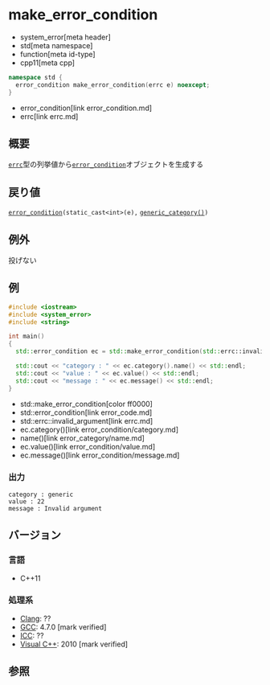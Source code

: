# make_error_condition
* system_error[meta header]
* std[meta namespace]
* function[meta id-type]
* cpp11[meta cpp]

```cpp
namespace std {
  error_condition make_error_condition(errc e) noexcept;
}
```
* error_condition[link error_condition.md]
* errc[link errc.md]

## 概要
[`errc`](errc.md)型の列挙値から[`error_condition`](error_condition.md)オブジェクトを生成する


## 戻り値
[`error_condition`](error_condition.md)`(static_cast<int>(e),` [`generic_category()`](generic_category.md)`)`


## 例外
投げない


## 例
```cpp example
#include <iostream>
#include <system_error>
#include <string>

int main()
{
  std::error_condition ec = std::make_error_condition(std::errc::invalid_argument);

  std::cout << "category : " << ec.category().name() << std::endl;
  std::cout << "value : " << ec.value() << std::endl;
  std::cout << "message : " << ec.message() << std::endl;
}
```
* std::make_error_condition[color ff0000]
* std::error_condition[link error_code.md]
* std::errc::invalid_argument[link errc.md]
* ec.category()[link error_condition/category.md]
* name()[link error_category/name.md]
* ec.value()[link error_condition/value.md]
* ec.message()[link error_condition/message.md]

### 出力
```
category : generic
value : 22
message : Invalid argument
```

## バージョン
### 言語
- C++11

### 処理系
- [Clang](/implementation.md#clang): ??
- [GCC](/implementation.md#gcc): 4.7.0 [mark verified]
- [ICC](/implementation.md#icc): ??
- [Visual C++](/implementation.md#visual_cpp): 2010 [mark verified]


## 参照


